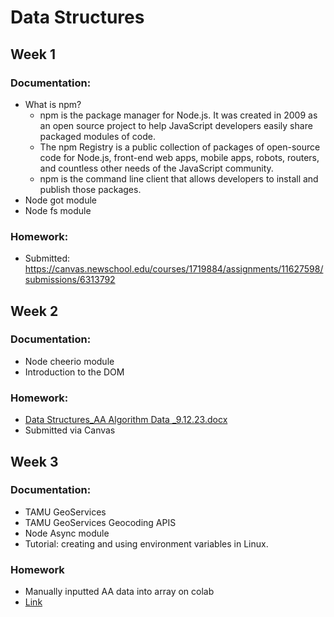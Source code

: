 # Data Structures
## Week 1
### Documentation:
- What is npm?
  - npm is the package manager for Node.js. It was created in 2009 as an open source project to help JavaScript developers easily share packaged modules of code.
  - The npm Registry is a public collection of packages of open-source code for Node.js, front-end web apps, mobile apps, robots, routers, and countless other needs of the JavaScript community.
  - npm is the command line client that allows developers to install and publish those packages.
- Node got module
- Node fs module

### Homework:
- Submitted: https://canvas.newschool.edu/courses/1719884/assignments/11627598/submissions/6313792 



## Week 2
### Documentation:
- Node cheerio module
- Introduction to the DOM

### Homework:
- [Data Structures_AA Algorithm Data _9.12.23.docx](https://github.com/sophiegraves/data-structures/files/12645190/Data.Structures_AA.Algorithm.Data._9.12.23.docx)
- Submitted via Canvas




## Week 3
### Documentation:
- TAMU GeoServices
- TAMU GeoServices Geocoding APIS
- Node Async module
- Tutorial: creating and using environment variables in Linux.

### Homework
- Manually inputted AA data into array on colab
- [Link](https://github.com/sophiegraves/data-structures/blob/c743cec36d90b14deda5e68e5721e06b4caeaef9/Week%203%20Assignment.ipynb)
